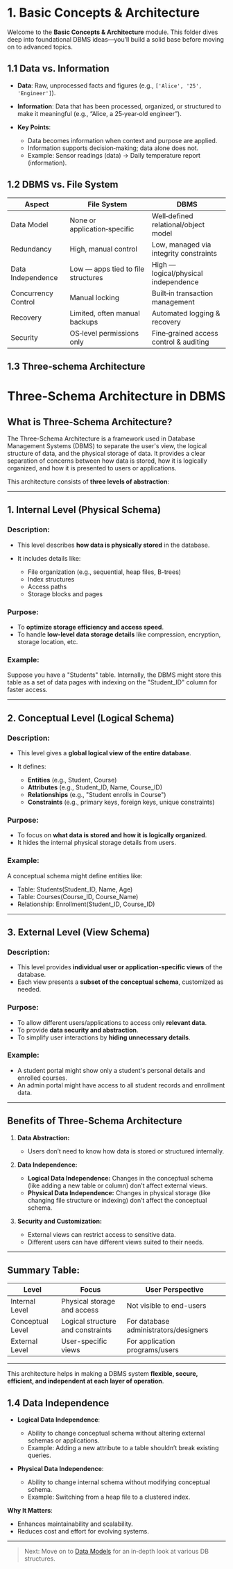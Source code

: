 # 1. Basic Concepts & Architecture

Welcome to the **Basic Concepts & Architecture** module. This folder dives deep into foundational DBMS ideas—you’ll build a solid base before moving on to advanced topics.

## 1.1 Data vs. Information

* **Data**: Raw, unprocessed facts and figures (e.g., `['Alice', '25', 'Engineer']`).
* **Information**: Data that has been processed, organized, or structured to make it meaningful (e.g., “Alice, a 25‑year‑old engineer”).
* **Key Points**:

  * Data becomes information when context and purpose are applied.
  * Information supports decision‑making; data alone does not.
  * Example: Sensor readings (data) → Daily temperature report (information).

## 1.2 DBMS vs. File System

| Aspect              | File System                        | DBMS                                   |
| ------------------- | ---------------------------------- | -------------------------------------- |
| Data Model          | None or application‑specific       | Well‑defined relational/object model   |
| Redundancy          | High, manual control               | Low, managed via integrity constraints |
| Data Independence   | Low — apps tied to file structures | High — logical/physical independence   |
| Concurrency Control | Manual locking                     | Built‑in transaction management        |
| Recovery            | Limited, often manual backups      | Automated logging & recovery           |
| Security            | OS‑level permissions only          | Fine‑grained access control & auditing |

## 1.3 Three‑schema Architecture

# Three-Schema Architecture in DBMS

## What is Three-Schema Architecture?

The Three-Schema Architecture is a framework used in Database Management Systems (DBMS) to separate the user's view, the logical structure of data, and the physical storage of data. It provides a clear separation of concerns between how data is stored, how it is logically organized, and how it is presented to users or applications.

This architecture consists of **three levels of abstraction**:

---

## 1. Internal Level (Physical Schema)

### Description:

* This level describes **how data is physically stored** in the database.
* It includes details like:

  * File organization (e.g., sequential, heap files, B-trees)
  * Index structures
  * Access paths
  * Storage blocks and pages

### Purpose:

* To **optimize storage efficiency and access speed**.
* To handle **low-level data storage details** like compression, encryption, storage location, etc.

### Example:

Suppose you have a "Students" table. Internally, the DBMS might store this table as a set of data pages with indexing on the "Student\_ID" column for faster access.

---

## 2. Conceptual Level (Logical Schema)

### Description:

* This level gives a **global logical view of the entire database**.
* It defines:

  * **Entities** (e.g., Student, Course)
  * **Attributes** (e.g., Student\_ID, Name, Course\_ID)
  * **Relationships** (e.g., "Student enrolls in Course")
  * **Constraints** (e.g., primary keys, foreign keys, unique constraints)

### Purpose:

* To focus on **what data is stored and how it is logically organized**.
* It hides the internal physical storage details from users.

### Example:

A conceptual schema might define entities like:

* Table: Students(Student\_ID, Name, Age)
* Table: Courses(Course\_ID, Course\_Name)
* Relationship: Enrollment(Student\_ID, Course\_ID)

---

## 3. External Level (View Schema)

### Description:

* This level provides **individual user or application-specific views** of the database.
* Each view presents a **subset of the conceptual schema**, customized as needed.

### Purpose:

* To allow different users/applications to access only **relevant data**.
* To provide **data security and abstraction**.
* To simplify user interactions by **hiding unnecessary details**.

### Example:

* A student portal might show only a student's personal details and enrolled courses.
* An admin portal might have access to all student records and enrollment data.

---

## Benefits of Three-Schema Architecture

1. **Data Abstraction:**

   * Users don’t need to know how data is stored or structured internally.

2. **Data Independence:**

   * **Logical Data Independence:** Changes in the conceptual schema (like adding a new table or column) don’t affect external views.
   * **Physical Data Independence:** Changes in physical storage (like changing file structure or indexing) don’t affect the conceptual schema.

3. **Security and Customization:**

   * External views can restrict access to sensitive data.
   * Different users can have different views suited to their needs.

---

## Summary Table:

| Level            | Focus                             | User Perspective                      |
| ---------------- | --------------------------------- | ------------------------------------- |
| Internal Level   | Physical storage and access       | Not visible to end-users              |
| Conceptual Level | Logical structure and constraints | For database administrators/designers |
| External Level   | User-specific views               | For application programs/users        |

---

This architecture helps in making a DBMS system **flexible, secure, efficient, and independent at each layer of operation**.


## 1.4 Data Independence

* **Logical Data Independence**:

  * Ability to change conceptual schema without altering external schemas or applications.
  * Example: Adding a new attribute to a table shouldn’t break existing queries.
* **Physical Data Independence**:

  * Ability to change internal schema without modifying conceptual schema.
  * Example: Switching from a heap file to a clustered index.

**Why It Matters**:

* Enhances maintainability and scalability.
* Reduces cost and effort for evolving systems.

---

> Next: Move on to [Data Models](../data_models/) for an in‑depth look at various DB structures.
